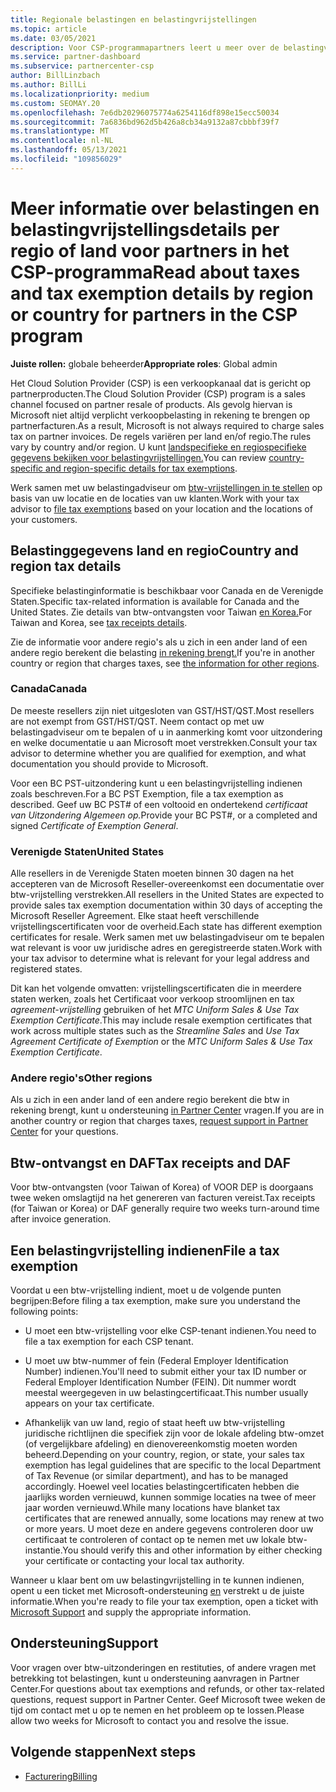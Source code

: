 ```yaml
---
title: Regionale belastingen en belastingvrijstellingen
ms.topic: article
ms.date: 03/05/2021
description: Voor CSP-programmapartners leert u meer over de belastingverantwoordelijkheden per regio, het indienen van btw-vrijstellingen voor CSP-verkoop en het krijgen van ondersteuning voor belastingvragen.
ms.service: partner-dashboard
ms.subservice: partnercenter-csp
author: BillLinzbach
ms.author: BillLi
ms.localizationpriority: medium
ms.custom: SEOMAY.20
ms.openlocfilehash: 7e6db20296075774a6254116df898e15ecc50034
ms.sourcegitcommit: 7a6836bd962d5b426a8cb34a9132a87cbbbf39f7
ms.translationtype: MT
ms.contentlocale: nl-NL
ms.lasthandoff: 05/13/2021
ms.locfileid: "109856029"
---
```

# <a name="read-about-taxes-and-tax-exemption-details-by-region-or-country-for-partners-in-the-csp-program"></a><span data-ttu-id="9c1d1-103">Meer informatie over belastingen en belastingvrijstellingsdetails per regio of land voor partners in het CSP-programma</span><span class="sxs-lookup"><span data-stu-id="9c1d1-103">Read about taxes and tax exemption details by region or country for partners in the CSP program</span></span>

<span data-ttu-id="9c1d1-104">**Juiste rollen:** globale beheerder</span><span class="sxs-lookup"><span data-stu-id="9c1d1-104">**Appropriate roles**: Global admin</span></span>

<span data-ttu-id="9c1d1-105">Het Cloud Solution Provider (CSP) is een verkoopkanaal dat is gericht op partnerproducten.</span><span class="sxs-lookup"><span data-stu-id="9c1d1-105">The Cloud Solution Provider (CSP) program is a sales channel focused on partner resale of products.</span></span> <span data-ttu-id="9c1d1-106">Als gevolg hiervan is Microsoft niet altijd verplicht verkoopbelasting in rekening te brengen op partnerfacturen.</span><span class="sxs-lookup"><span data-stu-id="9c1d1-106">As a result, Microsoft is not always required to charge sales tax on partner invoices.</span></span> <span data-ttu-id="9c1d1-107">De regels variëren per land en/of regio.</span><span class="sxs-lookup"><span data-stu-id="9c1d1-107">The rules vary by country and/or region.</span></span> <span data-ttu-id="9c1d1-108">U kunt [landspecifieke en regiospecifieke gegevens bekijken voor belastingvrijstellingen.](#country-and-region-tax-details)</span><span class="sxs-lookup"><span data-stu-id="9c1d1-108">You can review [country-specific and region-specific details for tax exemptions](#country-and-region-tax-details).</span></span>

<span data-ttu-id="9c1d1-109">Werk samen met uw belastingadviseur om [btw-vrijstellingen in te stellen](#file-a-tax-exemption) op basis van uw locatie en de locaties van uw klanten.</span><span class="sxs-lookup"><span data-stu-id="9c1d1-109">Work with your tax advisor to [file tax exemptions](#file-a-tax-exemption) based on your location and the locations of your customers.</span></span>

## <a name="country-and-region-tax-details"></a><span data-ttu-id="9c1d1-110">Belastinggegevens land en regio</span><span class="sxs-lookup"><span data-stu-id="9c1d1-110">Country and region tax details</span></span>

<span data-ttu-id="9c1d1-111">Specifieke belastinginformatie is beschikbaar voor Canada en de Verenigde Staten.</span><span class="sxs-lookup"><span data-stu-id="9c1d1-111">Specific tax-related information is available for Canada and the United States.</span></span> <span data-ttu-id="9c1d1-112">Zie details van btw-ontvangsten voor Taiwan [en Korea.](#tax-receipts-and-daf)</span><span class="sxs-lookup"><span data-stu-id="9c1d1-112">For Taiwan and Korea, see [tax receipts details](#tax-receipts-and-daf).</span></span>

<span data-ttu-id="9c1d1-113">Zie de informatie voor andere regio's als u zich in een ander land of een andere regio berekent die belasting [in rekening brengt.](#other-regions)</span><span class="sxs-lookup"><span data-stu-id="9c1d1-113">If you're in another country or region that charges taxes, see [the information for other regions](#other-regions).</span></span>


### <a name="canada"></a><span data-ttu-id="9c1d1-114">Canada</span><span class="sxs-lookup"><span data-stu-id="9c1d1-114">Canada</span></span>

<span data-ttu-id="9c1d1-115">De meeste resellers zijn niet uitgesloten van GST/HST/QST.</span><span class="sxs-lookup"><span data-stu-id="9c1d1-115">Most resellers are not exempt from GST/HST/QST.</span></span> <span data-ttu-id="9c1d1-116">Neem contact op met uw belastingadviseur om te bepalen of u in aanmerking komt voor uitzondering en welke documentatie u aan Microsoft moet verstrekken.</span><span class="sxs-lookup"><span data-stu-id="9c1d1-116">Consult your tax advisor to determine whether you are qualified for exemption, and what documentation you should provide to Microsoft.</span></span>

<span data-ttu-id="9c1d1-117">Voor een BC PST-uitzondering kunt u een belastingvrijstelling indienen zoals beschreven.</span><span class="sxs-lookup"><span data-stu-id="9c1d1-117">For a BC PST Exemption, file a tax exemption as described.</span></span> <span data-ttu-id="9c1d1-118">Geef uw BC PST# of een voltooid en ondertekend *certificaat van Uitzondering Algemeen op.*</span><span class="sxs-lookup"><span data-stu-id="9c1d1-118">Provide your BC PST#, or a completed and signed *Certificate of Exemption General*.</span></span>

### <a name="united-states"></a><span data-ttu-id="9c1d1-119">Verenigde Staten</span><span class="sxs-lookup"><span data-stu-id="9c1d1-119">United States</span></span>

<span data-ttu-id="9c1d1-120">Alle resellers in de Verenigde Staten moeten binnen 30 dagen na het accepteren van de Microsoft Reseller-overeenkomst een documentatie over btw-vrijstelling verstrekken.</span><span class="sxs-lookup"><span data-stu-id="9c1d1-120">All resellers in the United States are expected to provide sales tax exemption documentation within 30 days of accepting the Microsoft Reseller Agreement.</span></span> <span data-ttu-id="9c1d1-121">Elke staat heeft verschillende vrijstellingscertificaten voor de overheid.</span><span class="sxs-lookup"><span data-stu-id="9c1d1-121">Each state has different exemption certificates for resale.</span></span> <span data-ttu-id="9c1d1-122">Werk samen met uw belastingadviseur om te bepalen wat relevant is voor uw juridische adres en geregistreerde staten.</span><span class="sxs-lookup"><span data-stu-id="9c1d1-122">Work with your tax advisor to determine what is relevant for your legal address and registered states.</span></span>

<span data-ttu-id="9c1d1-123">Dit kan het volgende omvatten: vrijstellingscertificaten  die in meerdere staten werken, zoals het Certificaat voor verkoop stroomlijnen en tax *agreement-vrijstelling* gebruiken of het *MTC Uniform Sales & Use Tax Exemption Certificate*.</span><span class="sxs-lookup"><span data-stu-id="9c1d1-123">This may include resale exemption certificates that work across multiple states such as the *Streamline Sales* and *Use Tax Agreement Certificate of Exemption* or the *MTC Uniform Sales & Use Tax Exemption Certificate*.</span></span>

### <a name="other-regions"></a><span data-ttu-id="9c1d1-124">Andere regio's</span><span class="sxs-lookup"><span data-stu-id="9c1d1-124">Other regions</span></span>

<span data-ttu-id="9c1d1-125">Als u zich in een ander land of een andere regio berekent die btw in rekening brengt, kunt u ondersteuning [in Partner Center](#support) vragen.</span><span class="sxs-lookup"><span data-stu-id="9c1d1-125">If you are in another country or region that charges taxes, [request support in Partner Center](#support) for your questions.</span></span>

## <a name="tax-receipts-and-daf"></a><span data-ttu-id="9c1d1-126">Btw-ontvangst en DAF</span><span class="sxs-lookup"><span data-stu-id="9c1d1-126">Tax receipts and DAF</span></span>

<span data-ttu-id="9c1d1-127">Voor btw-ontvangsten (voor Taiwan of Korea) of VOOR DEP is doorgaans twee weken omslagtijd na het genereren van facturen vereist.</span><span class="sxs-lookup"><span data-stu-id="9c1d1-127">Tax receipts (for Taiwan or Korea) or DAF generally require two weeks turn-around time after invoice generation.</span></span>

## <a name="file-a-tax-exemption"></a><span data-ttu-id="9c1d1-128">Een belastingvrijstelling indienen</span><span class="sxs-lookup"><span data-stu-id="9c1d1-128">File a tax exemption</span></span>

<span data-ttu-id="9c1d1-129">Voordat u een btw-vrijstelling indient, moet u de volgende punten begrijpen:</span><span class="sxs-lookup"><span data-stu-id="9c1d1-129">Before filing a tax exemption, make sure you understand the following points:</span></span>

- <span data-ttu-id="9c1d1-130">U moet een btw-vrijstelling voor elke CSP-tenant indienen.</span><span class="sxs-lookup"><span data-stu-id="9c1d1-130">You need to file a tax exemption for each CSP tenant.</span></span>

- <span data-ttu-id="9c1d1-131">U moet uw btw-nummer of fein (Federal Employer Identification Number) indienen.</span><span class="sxs-lookup"><span data-stu-id="9c1d1-131">You'll need to submit either your tax ID number or Federal Employer Identification Number (FEIN).</span></span> <span data-ttu-id="9c1d1-132">Dit nummer wordt meestal weergegeven in uw belastingcertificaat.</span><span class="sxs-lookup"><span data-stu-id="9c1d1-132">This number usually appears on your tax certificate.</span></span>

- <span data-ttu-id="9c1d1-133">Afhankelijk van uw land, regio of staat heeft uw btw-vrijstelling juridische richtlijnen die specifiek zijn voor de lokale afdeling btw-omzet (of vergelijkbare afdeling) en dienovereenkomstig moeten worden beheerd.</span><span class="sxs-lookup"><span data-stu-id="9c1d1-133">Depending on your country, region, or state, your sales tax exemption has legal guidelines that are specific to the local Department of Tax Revenue (or similar department), and has to be managed accordingly.</span></span> <span data-ttu-id="9c1d1-134">Hoewel veel locaties belastingcertificaten hebben die jaarlijks worden vernieuwd, kunnen sommige locaties na twee of meer jaar worden vernieuwd.</span><span class="sxs-lookup"><span data-stu-id="9c1d1-134">While many locations have blanket tax certificates that are renewed annually, some locations may renew at two or more years.</span></span> <span data-ttu-id="9c1d1-135">U moet deze en andere gegevens controleren door uw certificaat te controleren of contact op te nemen met uw lokale btw-instantie.</span><span class="sxs-lookup"><span data-stu-id="9c1d1-135">You should verify this and other information by either checking your certificate or contacting your local tax authority.</span></span>

<span data-ttu-id="9c1d1-136">Wanneer u klaar bent om uw belastingvrijstelling in te kunnen indienen, opent u een ticket met Microsoft-ondersteuning [en](https://partner.microsoft.com/dashboard/support/csp/servicerequests/create?stage=2&topicid=92930319-ced6-c18b-d7a6-d62b22d60aa5) verstrekt u de juiste informatie.</span><span class="sxs-lookup"><span data-stu-id="9c1d1-136">When you're ready to file your tax exemption, open a ticket with [Microsoft Support](https://partner.microsoft.com/dashboard/support/csp/servicerequests/create?stage=2&topicid=92930319-ced6-c18b-d7a6-d62b22d60aa5) and supply the appropriate information.</span></span>

## <a name="support"></a><span data-ttu-id="9c1d1-137">Ondersteuning</span><span class="sxs-lookup"><span data-stu-id="9c1d1-137">Support</span></span>

<span data-ttu-id="9c1d1-138">Voor vragen over btw-uitzonderingen en restituties, of andere vragen met betrekking tot belastingen, kunt u ondersteuning aanvragen in Partner Center.</span><span class="sxs-lookup"><span data-stu-id="9c1d1-138">For questions about tax exemptions and refunds, or other tax-related questions, request support in Partner Center.</span></span> <span data-ttu-id="9c1d1-139">Geef Microsoft twee weken de tijd om contact met u op te nemen en het probleem op te lossen.</span><span class="sxs-lookup"><span data-stu-id="9c1d1-139">Please allow two weeks for Microsoft to contact you and resolve the issue.</span></span>

## <a name="next-steps"></a><span data-ttu-id="9c1d1-140">Volgende stappen</span><span class="sxs-lookup"><span data-stu-id="9c1d1-140">Next steps</span></span>

- [<span data-ttu-id="9c1d1-141">Facturering</span><span class="sxs-lookup"><span data-stu-id="9c1d1-141">Billing</span></span>](billing.md)
